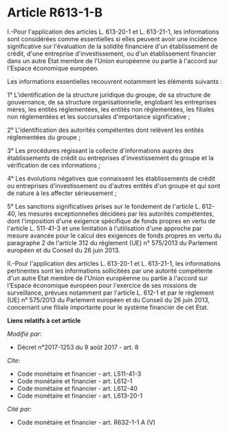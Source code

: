# Article R613-1-B

I.-Pour l'application des articles L. 613-20-1 et L. 613-21-1, les informations sont considérées comme essentielles si elles
peuvent avoir une incidence significative sur l'évaluation de la solidité financière d'un établissement de crédit, d'une
entreprise d'investissement, ou d'un établissement financier dans un autre Etat membre de l'Union européenne ou partie à
l'accord sur l'Espace économique européen.

Les informations essentielles recouvrent notamment les éléments suivants :

1° L'identification de la structure juridique du groupe, de sa structure de gouvernance, de sa structure organisationnelle,
englobant les entreprises mères, les entités réglementées, les entités non réglementées, les filiales non réglementées et les
succursales d'importance significative ;

2° L'identification des autorités compétentes dont relèvent les entités réglementées du groupe ;

3° Les procédures régissant la collecte d'informations auprès des établissements de crédit ou entreprises d'investissement du
groupe et la vérification de ces informations ;

4° Les évolutions négatives que connaissent les établissements de crédit ou entreprises d'investissement ou d'autres entités
d'un groupe et qui sont de nature à les affecter sérieusement ;

5° Les sanctions significatives prises sur le fondement de l'article L. 612-40, les mesures exceptionnelles décidées par les
autorités compétentes, dont l'imposition d'une exigence spécifique de fonds propres en vertu de l'article L. 511-41-3 et une
limitation à l'utilisation d'une approche par mesure avancée pour le calcul des exigences de fonds propres en vertu du
paragraphe 2 de l'article 312 du règlement (UE) n° 575/2013 du Parlement européen et du Conseil du 26 juin 2013.

II.-Pour l'application des articles L. 613-20-1 et L. 613-21-1, les informations pertinentes sont les informations
sollicitées par une autorité compétente d'un autre Etat membre de l'Union européenne ou partie à l'accord sur l'Espace
économique européen pour l'exercice de ses missions de surveillance, prévues notamment par l'article L. 612-1 et par le
règlement (UE) n° 575/2013 du Parlement européen et du Conseil du 26 juin 2013, concernant une filiale importante pour le
système financier de cet Etat.

**Liens relatifs à cet article**

_Modifié par_:

  - Décret n°2017-1253 du 9 août 2017 - art. 8

_Cite_:

  - Code monétaire et financier - art. L511-41-3
  - Code monétaire et financier - art. L612-1
  - Code monétaire et financier - art. L612-40
  - Code monétaire et financier - art. L613-20-1

_Cité par_:

  - Code monétaire et financier - art. R632-1-1 A (V)
